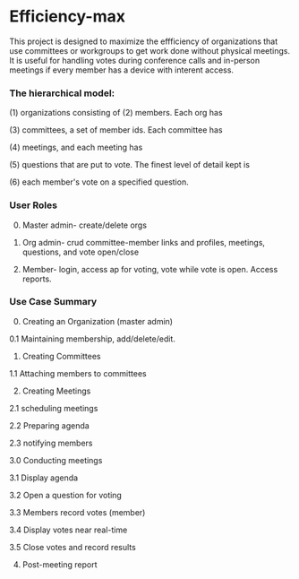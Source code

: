 # Efficiency-max
This project is designed to maximize the effficiency of organizations that use committees or workgroups to get work done without physical meetings. It is useful for handling votes during conference calls and in-person meetings if every member has a device with interent access. 

### The hierarchical model:

(1) organizations consisting of (2) members. Each org has 

(3) committees, a set of member ids.  Each committee has 

(4) meetings, and each meeting has 

(5) questions that are put to vote. The finest level of detail kept is 

(6) each  member's vote on a specified question. 

### User Roles

0. Master admin- create/delete orgs

1. Org admin- crud committee-member links and profiles, meetings, questions, and vote open/close 

2. Member- login, access ap for voting, vote while vote is open. Access reports. 

### Use Case Summary

0. Creating an Organization (master admin) 

0.1 Maintaining membership, add/delete/edit.

1. Creating Committees

1.1 Attaching members to committees

2.  Creating Meetings

2.1 scheduling meetings

2.2 Preparing agenda

2.3 notifying members

3.0 Conducting meetings

3.1 Display agenda 

3.2 Open a question for voting

3.3 Members record votes (member)

3.4 Display votes near real-time

3.5 Close votes and record results

4. Post-meeting report 
